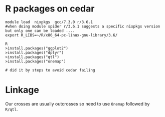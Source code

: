 # R packages on cedar

```
module load  nixpkgs  gcc/7.3.0 r/3.6.1
#when doing module spider r/3.6.1 suggests a specific nixpkgs version but only one can be loaded ....
export R_LIBS=~/R/x86_64-pc-linux-gnu-library/3.6/

R
>install.packages("ggplot2")
>install.packages("dplyr")
>install.packages("qtl")
>install.packages("onemap")

# did it by steps to avoid cedar failing
```
# Linkage
Our crosses are usually outcrosses so need to use `Onemap` followed by `R/qtl`.
